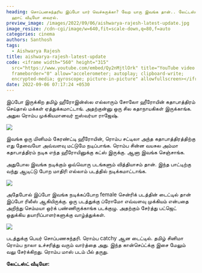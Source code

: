 ```yaml
---
heading: சொப்பனசுந்தரிய இப்போ யார் வெச்சுருக்கா? வேற யாரு இவங்க தான்.. லேட்டஸ்ட்
  ஹாட் வீடியோ வைரல்.
preview_image: /images/2022/09/06/aishwarya-rajesh-latest-update.jpg
image_resize: /cdn-cgi/image/w=640,fit=scale-down,q=80,f=auto
categories: cinema
authors: Santhosh
tags:
  - Aishwarya Rajesh
title: aishwarya-rajesh-latest-update
code: <iframe width="560" height="315"
  src="https://www.youtube.com/embed/Qy2nMjtlOrk" title="YouTube video player"
  frameborder="0" allow="accelerometer; autoplay; clipboard-write;
  encrypted-media; gyroscope; picture-in-picture" allowfullscreen></iframe>
date: 2022-09-06 07:17:24 +0530
---
```



இப்போ இருக்கிற தமிழ் ஹீரோஇன்ஸ்ல எல்லாரும் சோலோ ஹீரோயின் கதாபாத்திரம் செய்தால் மக்கள் ஏத்துக்கமாட்டாங். அதற்குன்னு ஒரு சில கதாநாயகிகள் இருக்காங்க. அதுல ரொம்ப முக்கியமானவர்  ஐஸ்வர்யா ராஜேஷ்.

![](/images/2022/09/06/soppanasundari-announcement-video-viral.jpg)

இவங்க ஒரு மினிமம் கேரண்ட்டி ஹீரோயின், ரொம்ப சட்டிலா அந்த கதாபாத்திரத்திற்கு எது தேவையோ அவ்வளவு மட்டுமே நடிப்பாங்க. ரொம்ப சின்ன வயசுல அம்மா கதாபாத்திரம் நடிக எந்த ஹீரோயினுக்கு கட்ஸ் இருக்கு. ஆனா இவங்க செஞ்சாங்க.

அதுபோல இவங்க நடிக்கும் ஒவ்வொரு படங்களும் வித்தியாசம் தான். இந்த பாட்டிற்கு வந்து ஆடிட்டு போற மாதிரி எல்லாம் படத்தில் நடிக்கமாட்டாங்க.

![](/images/2022/09/06/soppanasundari-announcement-video-viral-1.jpg)

அதேபோல் இப்போ இவங்க நடிக்கப்போற female சென்ரிக் படத்தின் டைட்டில் தான் இப்போ ரிலீஸ் ஆகியிருக்கு. ஒரு படத்துக்கு ப்ரோமோ எவ்வளவு முக்கியம் என்பதை அறிந்து செம்மயா ஒர்க் பண்ணிருக்காங்க படக்குழு. அதற்கும் சேர்த்து பட்ஜெட் ஒதுக்கிய தயாரிப்பாளர்களுக்கு வாழ்த்துக்கள்.

![](/images/2022/09/06/soppanasundari-announcement-video-viral-2.jpg)

படத்துக்கு பெயர் சொப்பணசுந்தரி. ரொம்ப catchy ஆன டைட்டில். தமிழ் சினிமா ரொம்ப நாலா உச்சரித்து வரும் வார்த்தை அது. இந்த கான்செப்ட்க்கு இசை மேலும் வலு சேர்க்கிறது. ரொம்ப மாஸ் படம் பீல் தருது.

**லேட்டஸ்ட் வீடியோ:**
